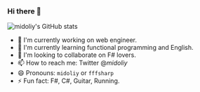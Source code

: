 ### Hi there 👋

![midoliy's GitHub stats](https://github-readme-stats.vercel.app/api?username=tatsuya-midorikawa&show_icons=true&theme=default)


- 🔭 I'm currently working on web engineer.
- 🌱 I'm currently learning functional programming and English.
- 👯 I'm looking to collaborate on F# lovers.
- 📫 How to reach me: Twitter @_midoliy_
- 😄 Pronouns: `midoliy` or `fffsharp`
- ⚡ Fun fact: F#, C#, Guitar, Running.

